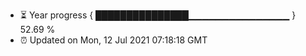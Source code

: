 - ⏳ Year progress { ███████████████▁▁▁▁▁▁▁▁▁▁▁▁▁▁▁ } 52.69 %
- ⏰ Updated on Mon, 12 Jul 2021 07:18:18 GMT

